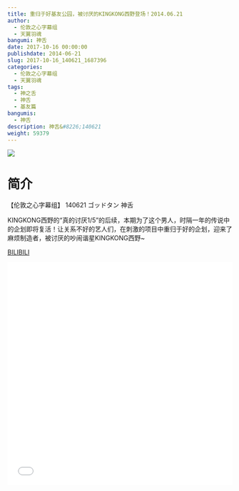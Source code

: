 ```yaml
---
title: 重归于好基友公园，被讨厌的KINGKONG西野登场！2014.06.21
author: 
  - 伦敦之心字幕组
  - 天翼羽魂
bangumi: 神舌
date: 2017-10-16 00:00:00
publishdate: 2014-06-21
slug: 2017-10-16_140621_1687396
categories: 
  - 伦敦之心字幕组
  - 天翼羽魂
tags: 
  - 神之舌
  - 神舌
  - 基友篇
bangumis: 
  - 神舌
description: 神舌&#8226;140621
weight: 59379
---
```


![](https://i.imgur.com/WqPZtph.jpg)

# 简介  
【伦敦之心字幕组】 140621 ゴッドタン 神舌


KINGKONG西野的“真的讨厌1/5”的后续，本期为了这个男人，时隔一年的传说中的企划即将复活！让关系不好的艺人们，在刺激的项目中重归于好的企划，迎来了麻烦制造者，被讨厌的吵闹谐星KINGKONG西野~

  [BILIBILI](https://www.bilibili.com/video/av1687396/)


<div class="vcontainer">  <iframe class='video' src="//www.bilibili.com/blackboard/player.html?cid=2573206&aid=1687396" width="100%" height="500" frameborder="0" allowfullscreen="allowfullscreen"></iframe></div>
